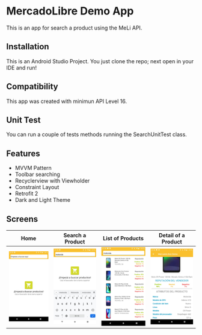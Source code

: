 # MercadoLibre Demo App
This is an app for search a product using the MeLi API.

## Installation
 This is an Android Studio Project. You just clone the repo; next open in your IDE and run!

## Compatibility
This app was created with minimun API Level 16.

## Unit Test
You can run a couple of tests methods running the SearchUnitTest class.

## Features
- MVVM Pattern
- Toolbar searching
- Recyclerview with Viewholder
- Constraint Layout
- Retrofit 2
- Dark and Light Theme

## Screens
| Home | Search a Product | List of Products | Detail of a Product
|--|--|--|--|
| <img src="images/home.jpeg" width="200px"> | <img src="images/search_box.jpeg" width="200px"> | <img src="images/list.jpeg" width="200px"> | <img src="images/product_detail.jpeg" width="200px"> |